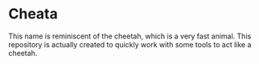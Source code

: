 # Cheata
This name is reminiscent of the cheetah, which is a very fast animal. This repository is actually created to quickly work with some tools to act like a cheetah.
